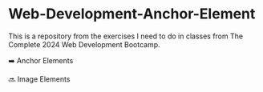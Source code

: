 # Web-Development-Anchor-Element

This is a repository from the exercises I need to do in classes from The Complete 2024 Web Development Bootcamp.

➡️ Anchor Elements

🔜 Image Elements
